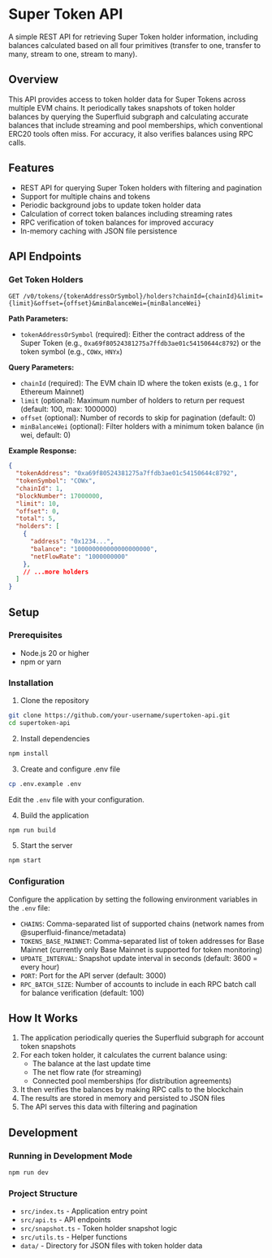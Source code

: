 # Super Token API

A simple REST API for retrieving Super Token holder information, including balances calculated based on all four primitives (transfer to one, transfer to many, stream to one, stream to many).

## Overview

This API provides access to token holder data for Super Tokens across multiple EVM chains. It periodically takes snapshots of token holder balances by querying the Superfluid subgraph and calculating accurate balances that include streaming and pool memberships, which conventional ERC20 tools often miss. For accuracy, it also verifies balances using RPC calls.

## Features

- REST API for querying Super Token holders with filtering and pagination
- Support for multiple chains and tokens
- Periodic background jobs to update token holder data
- Calculation of correct token balances including streaming rates
- RPC verification of token balances for improved accuracy
- In-memory caching with JSON file persistence

## API Endpoints

### Get Token Holders

```
GET /v0/tokens/{tokenAddressOrSymbol}/holders?chainId={chainId}&limit={limit}&offset={offset}&minBalanceWei={minBalanceWei}
```

**Path Parameters:**
- `tokenAddressOrSymbol` (required): Either the contract address of the Super Token (e.g., `0xa69f80524381275a7ffdb3ae01c54150644c8792`) or the token symbol (e.g., `COWx`, `HNYx`)

**Query Parameters:**
- `chainId` (required): The EVM chain ID where the token exists (e.g., `1` for Ethereum Mainnet)
- `limit` (optional): Maximum number of holders to return per request (default: 100, max: 1000000)
- `offset` (optional): Number of records to skip for pagination (default: 0)
- `minBalanceWei` (optional): Filter holders with a minimum token balance (in wei, default: 0)

**Example Response:**
```json
{
  "tokenAddress": "0xa69f80524381275a7ffdb3ae01c54150644c8792",
  "tokenSymbol": "COWx",
  "chainId": 1,
  "blockNumber": 17000000,
  "limit": 10,
  "offset": 0,
  "total": 5,
  "holders": [
    {
      "address": "0x1234...",
      "balance": "100000000000000000000",
      "netFlowRate": "1000000000"
    },
    // ...more holders
  ]
}
```

## Setup

### Prerequisites

- Node.js 20 or higher
- npm or yarn

### Installation

1. Clone the repository
```bash
git clone https://github.com/your-username/supertoken-api.git
cd supertoken-api
```

2. Install dependencies
```bash
npm install
```

3. Create and configure .env file
```bash
cp .env.example .env
```
Edit the `.env` file with your configuration.

4. Build the application
```bash
npm run build
```

5. Start the server
```bash
npm start
```

### Configuration

Configure the application by setting the following environment variables in the `.env` file:

- `CHAINS`: Comma-separated list of supported chains (network names from @superfluid-finance/metadata)
- `TOKENS_BASE_MAINNET`: Comma-separated list of token addresses for Base Mainnet (currently only Base Mainnet is supported for token monitoring)
- `UPDATE_INTERVAL`: Snapshot update interval in seconds (default: 3600 = every hour)
- `PORT`: Port for the API server (default: 3000)
- `RPC_BATCH_SIZE`: Number of accounts to include in each RPC batch call for balance verification (default: 100)

## How It Works

1. The application periodically queries the Superfluid subgraph for account token snapshots
2. For each token holder, it calculates the current balance using:
   - The balance at the last update time
   - The net flow rate (for streaming)
   - Connected pool memberships (for distribution agreements)
3. It then verifies the balances by making RPC calls to the blockchain
4. The results are stored in memory and persisted to JSON files
5. The API serves this data with filtering and pagination

## Development

### Running in Development Mode

```bash
npm run dev
```

### Project Structure

- `src/index.ts` - Application entry point
- `src/api.ts` - API endpoints
- `src/snapshot.ts` - Token holder snapshot logic
- `src/utils.ts` - Helper functions
- `data/` - Directory for JSON files with token holder data 